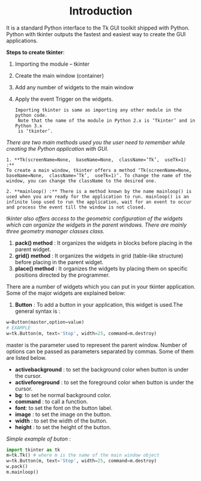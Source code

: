 # <center>Introduction</center>
 It is a standard Python interface to the Tk GUI toolkit shipped with Python. Python with tkinter outputs the fastest and easiest way to create the GUI applications.

 **Steps to create tkinter**:
  1. Importing the module – tkinter
  2. Create the main window (container)
  3. Add any number of widgets to the main window
  4. Apply the event Trigger on the widgets.

         Importing tkinter is same as importing any other module in the python code.
          Note that the name of the module in Python 2.x is ‘Tkinter’ and in Python 3.x
          is ‘tkinter’.  
*There are two main methods used you the user need to remember while creating the Python application with GUI.*

    1. **Tk(screenName=None,  baseName=None,  className=’Tk’,  useTk=1) :**
    To create a main window, tkinter offers a method ‘Tk(screenName=None,  baseName=None,  className=’Tk’,  useTk=1)’. To change the name of the window, you can change the className to the desired one.

    2. **mainloop() :** There is a method known by the name mainloop() is used when you are ready for the application to run. mainloop() is an infinite loop used to run the application, wait for an event to occur and process the event till the window is not closed.

*tkinter also offers access to the geometric configuration of the widgets which can organize the widgets in the parent windows. There are mainly three geometry manager classes class.*

  1. **pack() method** : It organizes the widgets in blocks before placing in the parent widget.
  2. **grid() method** : It organizes the widgets in grid (table-like structure) before placing in the parent widget.
  3. **place() method** : It organizes the widgets by placing them on specific positions directed by the programmer.

There are a number of widgets which you can put in your tkinter application. Some of the major widgets are explained below:

   1.  **Button** : To add a button in your application, this widget is used.The general syntax is :
   ```python
   w=Button(master,option=value)
   # EXAMPLE
   w=tk.Button(m, text='Stop', width=25, command=m.destroy)
   ```
master is the parameter used to represent the parent window.
Number of options can be passed as parameters separated by commas. Some of them are listed below.
+ **activebackground** : to set the background color when button is under the cursor.
+ **activeforeground** : to set the foreground color when button is under the cursor.
+ **bg**: to set he normal background color.
+ **command** : to call a function.
+ **font**: to set the font on the button label.
+ **image** : to set the image on the button.
+ **width** : to set the width of the button.
+ **height** : to set the height of the button.

*Simple example of buton* :
```Python
import tkinter as tk
m=tk.Tk() # where m is the name of the main window object
w=tk.Button(m, text='Stop', width=25, command=m.destroy)
w.pack()
m.mainloop()
```
